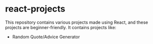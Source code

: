 # react-projects

This repository contains various projects made using React, and these projects are beginner-friendly.
It contains projects like:
- Random Quote/Advice Generator
